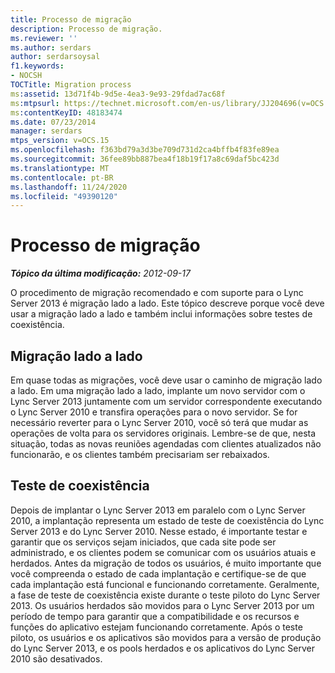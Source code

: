 ```yaml
---
title: Processo de migração
description: Processo de migração.
ms.reviewer: ''
ms.author: serdars
author: serdarsoysal
f1.keywords:
- NOCSH
TOCTitle: Migration process
ms:assetid: 13d71f4b-9d5e-4ea3-9e93-29fdad7ac68f
ms:mtpsurl: https://technet.microsoft.com/en-us/library/JJ204696(v=OCS.15)
ms:contentKeyID: 48183474
ms.date: 07/23/2014
manager: serdars
mtps_version: v=OCS.15
ms.openlocfilehash: f363bd79a3d3be709d731d2ca4bffb4f83fe89ea
ms.sourcegitcommit: 36fee89bb887bea4f18b19f17a8c69daf5bc423d
ms.translationtype: MT
ms.contentlocale: pt-BR
ms.lasthandoff: 11/24/2020
ms.locfileid: "49390120"
---
```

# <a name="migration-process"></a>Processo de migração

<div data-xmlns="http://www.w3.org/1999/xhtml">

<div class="topic" data-xmlns="http://www.w3.org/1999/xhtml" data-msxsl="urn:schemas-microsoft-com:xslt" data-cs="https://msdn.microsoft.com/">

<div data-asp="https://msdn2.microsoft.com/asp">



</div>

<div id="mainSection">

<div id="mainBody">

<span> </span>

_**Tópico da última modificação:** 2012-09-17_

O procedimento de migração recomendado e com suporte para o Lync Server 2013 é migração lado a lado. Este tópico descreve porque você deve usar a migração lado a lado e também inclui informações sobre testes de coexistência.

<div>

## <a name="side-by-side-migration"></a>Migração lado a lado

Em quase todas as migrações, você deve usar o caminho de migração lado a lado. Em uma migração lado a lado, implante um novo servidor com o Lync Server 2013 juntamente com um servidor correspondente executando o Lync Server 2010 e transfira operações para o novo servidor. Se for necessário reverter para o Lync Server 2010, você só terá que mudar as operações de volta para os servidores originais. Lembre-se de que, nesta situação, todas as novas reuniões agendadas com clientes atualizados não funcionarão, e os clientes também precisariam ser rebaixados.

</div>

<div>

## <a name="coexistence-testing"></a>Teste de coexistência

Depois de implantar o Lync Server 2013 em paralelo com o Lync Server 2010, a implantação representa um estado de teste de coexistência do Lync Server 2013 e do Lync Server 2010. Nesse estado, é importante testar e garantir que os serviços sejam iniciados, que cada site pode ser administrado, e os clientes podem se comunicar com os usuários atuais e herdados. Antes da migração de todos os usuários, é muito importante que você compreenda o estado de cada implantação e certifique-se de que cada implantação está funcional e funcionando corretamente. Geralmente, a fase de teste de coexistência existe durante o teste piloto do Lync Server 2013. Os usuários herdados são movidos para o Lync Server 2013 por um período de tempo para garantir que a compatibilidade e os recursos e funções do aplicativo estejam funcionando corretamente. Após o teste piloto, os usuários e os aplicativos são movidos para a versão de produção do Lync Server 2013, e os pools herdados e os aplicativos do Lync Server 2010 são desativados.

</div>

</div>

<span> </span>

</div>

</div>

</div>

